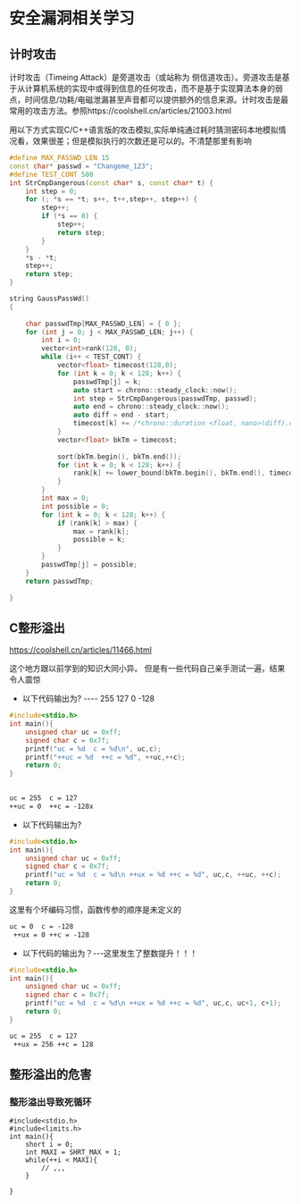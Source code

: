 # 安全漏洞相关学习

## 计时攻击

计时攻击（Timeing Attack）是旁道攻击（或站称为 侧信道攻击）。旁道攻击是基于从计算机系统的实现中或得到信息的任何攻击，而不是基于实现算法本身的弱点，时间信息/功耗/电磁泄漏甚至声音都可以提供额外的信息来源。计时攻击是最常用的攻击方法。参照https://coolshell.cn/articles/21003.html

用以下方式实现C/C++语言版的攻击模拟,实际单纯通过耗时猜测密码本地模拟情况看，效果很差；但是模拟执行的次数还是可以的。不清楚那里有影响

```c++
#define MAX_PASSWD_LEN 15
const char* passwd = "Changeme_123";
#define TEST_CONT 500
int StrCmpDangerous(const char* s, const char* t) {
	int step = 0;
	for (; *s == *t; s++, t++,step++, step++) {
		step++;
		if (*s == 0) {
			step++;
			return step;
		}
	}
	*s - *t;
	step++;
	return step;
}

string GaussPassWd()
{
	
	char passwdTmp[MAX_PASSWD_LEN] = { 0 };
	for (int j = 0; j < MAX_PASSWD_LEN; j++) {
		int i = 0;
		vector<int>rank(128, 0);
		while (i++ < TEST_CONT) {
			vector<float> timecost(128,0);
			for (int k = 0; k < 128; k++) {
				passwdTmp[j] = k;
				auto start = chrono::steady_clock::now();
				int step = StrCmpDangerous(passwdTmp, passwd);
				auto end = chrono::steady_clock::now();
				auto diff = end - start;
				timecost[k] += /*chrono::duration <float, nano>(diff).count();*/ step;
			}
			vector<float> bkTm = timecost;
			
			sort(bkTm.begin(), bkTm.end());
			for (int k = 0; k < 128; k++) {
				rank[k] += lower_bound(bkTm.begin(), bkTm.end(), timecost[k]) - bkTm.begin();
			}
		}
		int max = 0;
		int possible = 0;
		for (int k = 0; k < 128; k++) {
			if (rank[k] > max) {
				max = rank[k];
				possible = k;
			}
		}
		passwdTmp[j] = possible;
	}
	return passwdTmp;
	
}
```

## C整形溢出

https://coolshell.cn/articles/11466.html

这个地方跟以前学到的知识大同小异。
但是有一些代码自己亲手测试一遍，结果令人震惊

- 以下代码输出为? ---- 255 127 0 -128
```c
#include<stdio.h>
int main(){
    unsigned char uc = 0xff;
    signed char c = 0x7f;
    printf("uc = %d  c = %d\n", uc,c);
    printf("++uc = %d  ++c = %d", ++uc,++c);
    return 0;
}
                                                                          
```
```txt
uc = 255  c = 127
++uc = 0  ++c = -128x
```

- 以下代码输出为? 

```c
#include<stdio.h>
int main(){
    unsigned char uc = 0xff;
    signed char c = 0x7f;
    printf("uc = %d  c = %d\n ++ux = %d ++c = %d", uc,c, ++uc, ++c);
    return 0;
}
```
这里有个坏编码习惯，函数传参的顺序是未定义的
```txt
uc = 0  c = -128
 ++ux = 0 ++c = -128
```

- 以下代码的输出为？---这里发生了整数提升！！！

```c
#include<stdio.h>
int main(){
    unsigned char uc = 0xff;
    signed char c = 0x7f;
    printf("uc = %d  c = %d\n ++ux = %d ++c = %d", uc,c, uc+1, c+1);
    return 0;
}


```
```txt
uc = 255  c = 127
 ++ux = 256 ++c = 128
```

## 整形溢出的危害

### 整形溢出导致死循环

```
#include<stdio.h>
#include<limits.h>
int main(){
    short i = 0;
    int MAXI = SHRT_MAX + 1;
    while(++i < MAXI){
        // ,,,
    }

}

```

